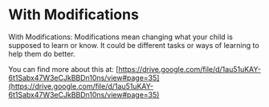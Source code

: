 # With Modifications
With Modifications: Modifications mean changing what your child is supposed to learn or know. It could be different tasks or ways of learning to help them do better.

You can find more about this at: [https://drive.google.com/file/d/1au51uKAY-6t1Sabx47W3eCJkBBDn10ns/view#page=35](https://drive.google.com/file/d/1au51uKAY-6t1Sabx47W3eCJkBBDn10ns/view#page=35)
